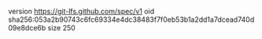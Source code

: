 version https://git-lfs.github.com/spec/v1
oid sha256:053a2b90743c6fc69334e4dc38483f7f0eb53b1a2dd1a7dcead740d09e8dce6b
size 250
